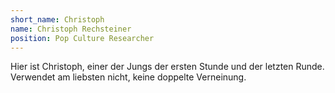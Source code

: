 ```yaml
---
short_name: Christoph
name: Christoph Rechsteiner
position: Pop Culture Researcher
---
```

Hier ist Christoph, einer der Jungs der ersten Stunde und der letzten Runde. Verwendet am liebsten nicht, keine doppelte Verneinung.